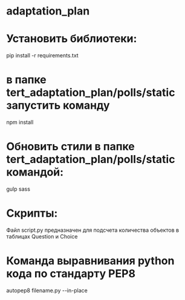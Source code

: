 # adaptation_plan

# Установить библиотеки:
pip install -r requirements.txt
# в папке tert_adaptation_plan/polls/static запустить команду
npm install

# Обновить стили в папке tert_adaptation_plan/polls/static командой:
gulp sass

# Скрипты:
Файл script.py предназначен для подсчета количества объектов в таблицах Question и Choice

# Команда выравнивания python кода по стандарту PEP8
autopep8 filename.py --in-place